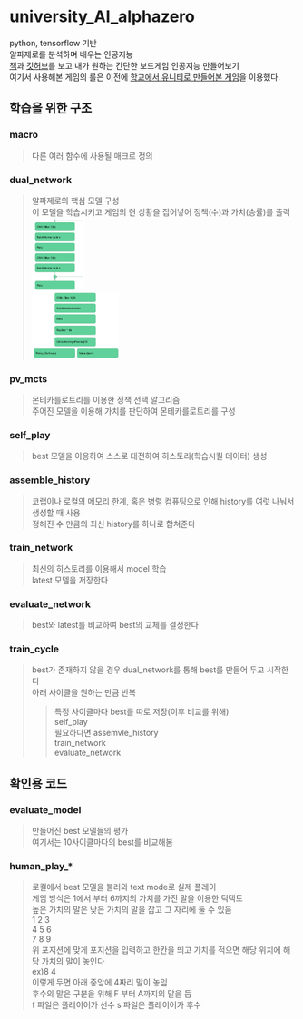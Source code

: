 # university_AI_alphazero   
python, tensorflow 기반   
알파제로를 분석하며 배우는 인공지능   
[책](https://jpub.tistory.com/996)과 [깃허브](https://github.com/Jpub/AlphaZero)를 보고 내가 원하는 간단한 보드게임 인공지능 만들어보기   
여기서 사용해본 게임의 룰은 이전에 [학교에서 유니티로 만들어본 게임](https://github.com/flalini/university_gameprogramming)을 이용했다.   
   
## 학습을 위한 구조   
### macro   
> 다른 여러 함수에 사용될 매크로 정의   
   
### dual_network   
> 알파제로의 핵심 모델 구성   
> 이 모델을 학습시키고 게임의 현 상황을 집어넣어 정책(수)과 가치(승률)를 출력   
> <img src="./image/스크린샷%202023-06-11%20오후%206.19.29.png" width="20%" height="20%">   
> <img src="./image/스크린샷%202023-06-11%20오후%206.19.03.png" width="33%" height="33%">   
   
### pv_mcts   
> 몬테카를로트리를 이용한 정책 선택 알고리즘   
> 주어진 모델을 이용해 가치를 판단하여 몬테카를로트리를 구성    
   
### self_play   
> best 모델을 이용하여 스스로 대전하여 히스토리(학습시킬 데이터) 생성   
   
### assemble_history   
> 코랩이나 로컬의 메모리 한계, 혹은 병렬 컴퓨팅으로 인해 history를 여럿 나눠서 생성할 때 사용   
> 정해진 수 만큼의 최신 history를 하나로 합쳐준다   
   
### train_network   
> 최신의 히스토리를 이용해서 model 학습   
> latest 모델을 저장한다   
   
### evaluate_network   
> best와 latest를 비교하여 best의 교체를 결정한다   
   
### train_cycle   
> best가 존재하지 않을 경우 dual_network를 통해 best를 만들어 두고 시작한다   
> 아래 사이클을 원하는 만큼 반복   
> > 특정 사이클마다 best를 따로 저장(이후 비교를 위해)   
> > self_play   
> > 필요하다면 assemvle_history   
> > train_network   
> > evaluate_network   
   
## 확인용 코드   
### evaluate_model   
> 만들어진 best 모델들의 평가   
> 여기서는 10사이클마다의 best를 비교해봄   
   
### human_play_*   
> 로컬에서 best 모델을 불러와 text mode로 실제 플레이   
> 게임 방식은 1에서 부터 6까지의 가치를 가진 말을 이용한 틱택토   
> 높은 가치의 말은 낮은 가치의 말을 잡고 그 자리에 둘 수 있음   
> 1 2 3   
> 4 5 6   
> 7 8 9   
> 위 포지션에 맞게 포지션을 입력하고 한칸을 띄고 가치를 적으면 해당 위치에 해당 가치의 말이 놓인다   
> ex)8 4   
> 이렇게 두면 아래 중앙에 4짜리 말이 놓임   
> 후수의 말은 구분을 위해 F 부터 A까지의 말을 둠   
> f 파일은 플레이어가 선수 s 파일은 플레이어가 후수   
